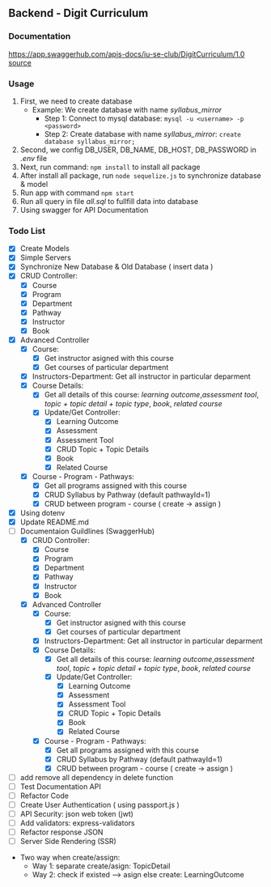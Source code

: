 ## Backend - Digit Curriculum
### Documentation
https://app.swaggerhub.com/apis-docs/iu-se-club/DigitCurriculum/1.0   
[source](./swagger.yaml)
### Usage
1. First, we need to create database
   + Example: We create database with name _syllabus_mirror_ 
       + Step 1: Connect to mysql database: `mysql -u <username> -p <password>` 
       + Step 2: Create database with name _syllabus_mirror_: `create database syllabus_mirror;`
2. Second, we config DB_USER, DB_NAME, DB_HOST, DB_PASSWORD in _.env_ file
3. Next, run command: `npm install` to install all package
4. After install all package, run `node sequelize.js` to synchronize database & model
4. Run app with command `npm start`
5. Run all query in file _all.sql_ to fullfill data into database
6. Using swagger for API Documentation
 
### Todo List
- [x] Create Models
- [x] Simple Servers
- [x] Synchronize New Database & Old Database ( insert data )
- [x] CRUD Controller: 
    - [x] Course
    - [x] Program
    - [x] Department
    - [x] Pathway
    - [x] Instructor
    - [x] Book
- [x] Advanced Controller
    - [x] Course: 
        - [x] Get instructor asigned with this course
        - [x] Get courses of particular department
    - [x] Instructors-Department: Get all instructor in particular deparment
    - [x] Course Details:
        - [x] Get all details of this course: _learning outcome_,_assessment tool_, _topic + topic detail + topic type_, _book_, _related course_
        - [x] Update/Get Controller: 
            - [x] Learning Outcome
            - [x] Assessment
            - [x] Assessment Tool
            - [x] CRUD Topic + Topic Details
            - [x] Book
            - [x] Related Course
    - [x] Course - Program - Pathways:
        - [x] Get all programs assigned with this course
        - [x] CRUD Syllabus by Pathway (default pathwayId=1)
        - [x] CRUD between program - course ( create -> assign )
- [x] Using dotenv
- [x] Update README.md
- [ ] Documentaion Guildlines (SwaggerHub)
   - [x] CRUD Controller: 
       - [x] Course
       - [x] Program
       - [x] Department
       - [x] Pathway
       - [x] Instructor
       - [x] Book
   - [x] Advanced Controller
       - [x] Course: 
           - [x] Get instructor asigned with this course
           - [x] Get courses of particular department
       - [x] Instructors-Department: Get all instructor in particular deparment
       - [x] Course Details:
           - [x] Get all details of this course: _learning outcome_,_assessment tool_, _topic + topic detail + topic type_, _book_, _related course_
           - [x] Update/Get Controller: 
               - [x] Learning Outcome
               - [x] Assessment
               - [x] Assessment Tool
               - [x] CRUD Topic + Topic Details
               - [x] Book
               - [x] Related Course
       - [x] Course - Program - Pathways:
           - [x] Get all programs assigned with this course
           - [x] CRUD Syllabus by Pathway (default pathwayId=1)
           - [x] CRUD between program - course ( create -> assign )
- [ ] add remove all dependency in delete function
- [ ] Test Documentation API
- [ ] Refactor Code
- [ ] Create User Authentication ( using passport.js )
- [ ] API Security: json web token (jwt)
- [ ] Add validators: express-validators
- [ ] Refactor response JSON
- [ ] Server Side Rendering (SSR)

- Two way when create/assign:
    - Way 1: separate create/asign: TopicDetail
    - Way 2: check if existed --> asign else create: LearningOutcome

